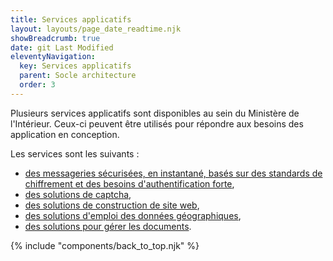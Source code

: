 ```yaml
---
title: Services applicatifs
layout: layouts/page_date_readtime.njk
showBreadcrumb: true
date: git Last Modified
eleventyNavigation:
  key: Services applicatifs
  parent: Socle architecture
  order: 3
---
```


Plusieurs services applicatifs sont disponibles au sein du Ministère de l'Intérieur. 
Ceux-ci peuvent être utilisés pour répondre aux besoins des application en conception. 

Les services sont les suivants : 
- [des messageries sécurisées, en instantané, basés sur des standards de chiffrement et des besoins d'authentification forte](../messagerie-securisee/),
- [des solutions de captcha](../solutions-captcha/),
- [des solutions de construction de site web](../construction-d-un-site-web/),
- [des solutions d'emploi des données géographiques](../emploi-donnees-geographiques/),
- [des solutions pour gérer les documents](../gestion-documentaire/).
 

 

{% include "components/back_to_top.njk" %}